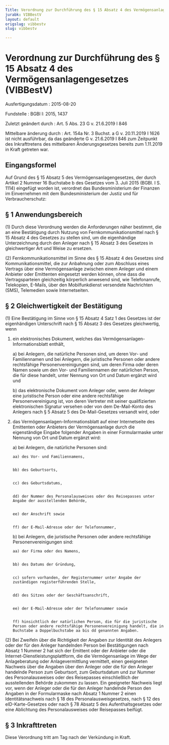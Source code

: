 ```yaml
---
Title: Verordnung zur Durchführung des § 15 Absatz 4 des Vermögensanlagengesetzes
jurabk: VIBBestV
layout: default
origslug: vibbestv
slug: vibbestv

---
```


# Verordnung zur Durchführung des § 15 Absatz 4 des Vermögensanlagengesetzes (VIBBestV)

Ausfertigungsdatum
:   2015-08-20

Fundstelle
:   BGBl I: 2015, 1437

Zuletzt geändert durch
:   Art. 5 Abs. 23 G v. 21.6.2019 I 846

Mittelbare änderung durch
:   Art. 154a Nr. 3 Buchst. a G v. 20.11.2019 I 1626 ist nicht ausführbar, da das geänderte G v. 21.6.2019 I 846 zum Zeitpunkt des Inkrafttretens des mittelbaren Änderungsgesetzes bereits zum 1.11.2019 in Kraft getreten war.


## Eingangsformel

Auf Grund des § 15 Absatz 5 des Vermögensanlagengesetzes, der durch Artikel 2 Nummer 16 Buchstabe b des Gesetzes vom 3. Juli 2015 (BGBl. I S. 1114) eingefügt worden ist, verordnet das Bundesministerium der Finanzen im Einvernehmen mit dem Bundesministerium der Justiz und für Verbraucherschutz:


## § 1 Anwendungsbereich

(1) Durch diese Verordnung werden die Anforderungen näher bestimmt, die an eine Bestätigung durch Nutzung von Fernkommunikationsmittel nach § 15 Absatz 4 des Gesetzes zu stellen sind, um die eigenhändige Unterzeichnung durch den Anleger nach § 15 Absatz 3 des Gesetzes in gleichwertiger Art und Weise zu ersetzen.

(2) Fernkommunikationsmittel im Sinne des § 15 Absatz 4 des Gesetzes sind Kommunikationsmittel, die zur Anbahnung oder zum Abschluss eines Vertrags über eine Vermögensanlage zwischen einem Anleger und einem Anbieter oder Emittenten eingesetzt werden können, ohne dass die Vertragsparteien gleichzeitig körperlich anwesend sind, wie Telefonanrufe, Telekopien, E-Mails, über den Mobilfunkdienst versendete Nachrichten (SMS), Telemedien sowie Internetseiten.


## § 2 Gleichwertigkeit der Bestätigung

(1) Eine Bestätigung im Sinne von § 15 Absatz 4 Satz 1 des Gesetzes ist der eigenhändigen Unterschrift nach § 15 Absatz 3 des Gesetzes gleichwertig, wenn

1.  ein elektronisches Dokument, welches das Vermögensanlagen-Informationsblatt enthält,

    a)  bei Anlegern, die natürliche Personen sind, um deren Vor- und Familiennamen und bei Anlegern, die juristische Personen oder andere rechtsfähige Personenvereinigungen sind, um deren Firma oder deren Namen sowie um den Vor- und Familiennamen der natürlichen Person, die für diese handelt, unter Nennung von Ort und Datum ergänzt wird und


    b)  das elektronische Dokument vom Anleger oder, wenn der Anleger eine juristische Person oder eine andere rechtsfähige Personenvereinigung ist, von deren Vertreter mit seiner qualifizierten elektronischen Signatur versehen oder von dem De-Mail-Konto des Anlegers nach § 5 Absatz 5 des De-Mail-Gesetzes versandt wird, oder





2.  das Vermögensanlagen-Informationsblatt auf einer Internetseite des Emittenten oder Anbieters der Vermögensanlage durch die eigenständige Eingabe folgender Angaben in einer Formularmaske unter Nennung von Ort und Datum ergänzt wird:

    a)  bei Anlegern, die natürliche Personen sind:

        aa) des Vor- und Familiennamens,


        bb) des Geburtsorts,


        cc) des Geburtsdatums,


        dd) der Nummer des Personalausweises oder des Reisepasses unter Angabe der ausstellenden Behörde,


        ee) der Anschrift sowie


        ff) der E-Mail-Adresse oder der Telefonnummer,





    b)  bei Anlegern, die juristische Personen oder andere rechtsfähige Personenvereinigungen sind:

        aa) der Firma oder des Namens,


        bb) des Datums der Gründung,


        cc) sofern vorhanden, der Registernummer unter Angabe der zuständigen registerführenden Stelle,


        dd) des Sitzes oder der Geschäftsanschrift,


        ee) der E-Mail-Adresse oder der Telefonnummer sowie


        ff) hinsichtlich der natürlichen Person, die für die juristische Person oder andere rechtsfähige Personenvereinigung handelt, die in Buchstabe a Doppelbuchstabe aa bis dd genannten Angaben.










(2) Bei Zweifeln über die Richtigkeit der Angaben zur Identität des Anlegers oder der für den Anleger handelnden Person bei Bestätigungen nach Absatz 1 Nummer 2 hat sich der Emittent oder der Anbieter oder die Internet-Dienstleistungsplattform, die die Vermögensanlage im Wege der Anlageberatung oder Anlagevermittlung vermittelt, einen geeigneten Nachweis über die Angaben über den Anleger oder die für den Anleger handelnde Person zum Geburtsort, zum Geburtsdatum und zur Nummer des Personalausweises oder des Reisepasses einschließlich der ausstellenden Behörde zukommen zu lassen. Ein geeigneter Nachweis liegt vor, wenn der Anleger oder die für den Anleger handelnde Person den Angaben in der Formularmaske nach Absatz 1 Nummer 2 einen Identitätsnachweis nach § 18 des Personalausweisgesetzes, nach § 12 des eID-Karte-Gesetzes oder nach § 78 Absatz 5 des Aufenthaltsgesetzes oder eine Ablichtung des Personalausweises oder Reisepasses beifügt.


## § 3 Inkrafttreten

Diese Verordnung tritt am Tag nach der Verkündung in Kraft.


